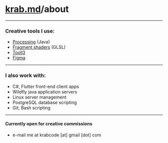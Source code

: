 # [krab.md](index.html)/about

---

### Creative tools I use:

- [Processing](https://processing.org/) (Java)
- [Fragment shaders](https://thebookofshaders.com/) (GLSL)
- [Tooll3](http://tooll.io/)
- [Figma](https://www.figma.com/)

---

### I also work with:

- C#, Flutter front-end client apps
- Wildfly java application servers
- Linux server management
- PostgreSQL database scripting
- Git, Bash scripting

---

#### Currently open for creative commissions
- e-mail me at krabcode [at] gmail [dot] com